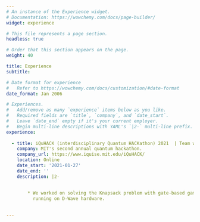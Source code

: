 ```yaml
---
# An instance of the Experience widget.
# Documentation: https://wowchemy.com/docs/page-builder/
widget: experience

# This file represents a page section.
headless: true

# Order that this section appears on the page.
weight: 40

title: Experience
subtitle:

# Date format for experience
#   Refer to https://wowchemy.com/docs/customization/#date-format
date_format: Jan 2006

# Experiences.
#   Add/remove as many `experience` items below as you like.
#   Required fields are `title`, `company`, and `date_start`.
#   Leave `date_end` empty if it's your current employer.
#   Begin multi-line descriptions with YAML's `|2-` multi-line prefix.
experience:
        
  - title: iQuHACK (interdisciplinary Quantum HACKathon) 2021  | Team won in the hybrid division 
    company: MIT's second annual quantum hackathon.
    company_url: https://www.iquise.mit.edu/iQuHACK/
    location: Online
    date_start: '2021-01-27'
    date_end: ''
    description: |2-
        
        
        * We worked on solving the Knapsack problem with gate-based game running on IonQ hardware and annealing-based Discrete Quadratic Model (DQM) method 
          running on D-Wave hardware.
        
    
---
```


